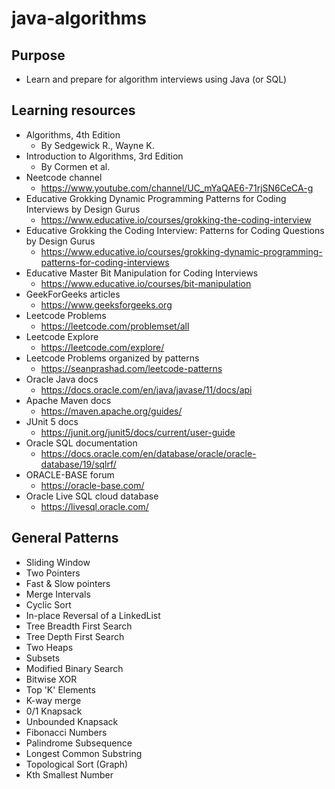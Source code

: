 # java-algorithms

## Purpose 

- Learn and prepare for algorithm interviews using Java (or SQL)

## Learning resources

- Algorithms, 4th Edition 
  - By Sedgewick R., Wayne K.
- Introduction to Algorithms, 3rd Edition 
  - By Cormen et al.
- Neetcode channel
    - https://www.youtube.com/channel/UC_mYaQAE6-71rjSN6CeCA-g
- Educative Grokking Dynamic Programming Patterns for Coding Interviews by Design Gurus
    - https://www.educative.io/courses/grokking-the-coding-interview
- Educative Grokking the Coding Interview: Patterns for Coding Questions by Design Gurus
  - https://www.educative.io/courses/grokking-dynamic-programming-patterns-for-coding-interviews
- Educative Master Bit Manipulation for Coding Interviews
  - https://www.educative.io/courses/bit-manipulation
- GeekForGeeks articles
    - https://www.geeksforgeeks.org
- Leetcode Problems
  - https://leetcode.com/problemset/all
- Leetcode Explore
  - https://leetcode.com/explore/
- Leetcode Problems organized by patterns
  - https://seanprashad.com/leetcode-patterns
- Oracle Java docs
  - https://docs.oracle.com/en/java/javase/11/docs/api
- Apache Maven docs
  - https://maven.apache.org/guides/
- JUnit 5 docs
  - https://junit.org/junit5/docs/current/user-guide
- Oracle SQL documentation
  - https://docs.oracle.com/en/database/oracle/oracle-database/19/sqlrf/
- ORACLE-BASE forum
  - https://oracle-base.com/
- Oracle Live SQL cloud database
  - https://livesql.oracle.com/

## General Patterns

- Sliding Window
- Two Pointers
- Fast & Slow pointers
- Merge Intervals
- Cyclic Sort
- In-place Reversal of a LinkedList
- Tree Breadth First Search
- Tree Depth First Search
- Two Heaps
- Subsets
- Modified Binary Search
- Bitwise XOR
- Top 'K' Elements
- K-way merge
- 0/1 Knapsack
- Unbounded Knapsack
- Fibonacci Numbers
- Palindrome Subsequence
- Longest Common Substring
- Topological Sort (Graph)
- Kth Smallest Number
